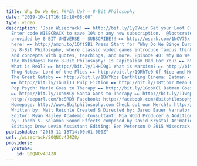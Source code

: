```yaml
---
title: Why Do We Get F#*&% Up? – 8-Bit Philosophy
date: "2019-10-11T16:19:18+08:00"
type: video
description: 'Join Wisecrack! ►► http://bit.ly/1y8Veir Get your Loot Crate now! ►►http://wscrk.com/1lu7aM2
  Enter code WISECRACK to save 10% on any new subscription.  @lootcrateSocial MUSIC
  provided by 8-BIT UNIVERSE – SUBSCRIBE!! ►► http://wscrk.com/1NCV75x Get their album
  here! ►► http://amzn.to/1OftSB1 Press Start for “Why Do We Binge During the Holidays?”
  by 8-Bit Philosophy, where classic video games introduce famous thinkers, problems,
  and concepts with quotes, teachings, and more. Episode 40: Why Do We Binge During
  the Holidays? More 8-Bit Philosophy: Is Capitalism Bad For You? ►► http://bit.ly/1NhhX2P
  What is Real? ►► http://bit.ly/1HHC9g1 What is Marxism? ►► http://bit.ly/1M0dINJ
  Thug Notes: Lord of the Flies ►► http://bit.ly/19RhTe0 Of Mice and Men ►► http://bit.ly/1GokKHn
  The Great Gatsby ►► http://bit.ly/1BoYKqs Earthling Cinema: Batman - The Dark Knight
  ►► http://bit.ly/1buIi1J Pulp Fiction ►► http://bit.ly/18Yjbmr Mean Girls ►► http://bit.ly/1GWjlpy
  Pop Psych: Mario Goes to Therapy ►► http://bit.ly/1GobKCl Batman Goes to Therapy
  ►► http://bit.ly/1xhmXCy Santa Goes to Therapy ►► http://bit.ly/1Iwqpuo Email Alerts:
  http://eepurl.com/bcSRD9 Facebook: http://facebook.com/8bitphilosophy Twitter: http://twitter.com/8bitphilosophy
  Homepage: http://www.8bitphilosophy.com Check out our Merch!: http://www.wisecrack.co/store
  Written by: Matt Reichle Created & Directed by: Jared Bauer Narrator: Nathan Lowe
  Editor: Ryan Hailey Academic Consultant: Mia Wood Producer & Additional Artwork
  by: Jacob S. Salamon Sound Effects composed by David Krystal Animation & Assistant
  Editing: Drew Levin Assistant Editing: Ben Peterson © 2015 Wisecrack, Inc.'
publishdate: "2015-11-18T14:00:01.000Z"
url: /wisecrack/S0QNCv4J4Z8/
providers:
  youtube:
    id: S0QNCv4J4Z8
---
```

